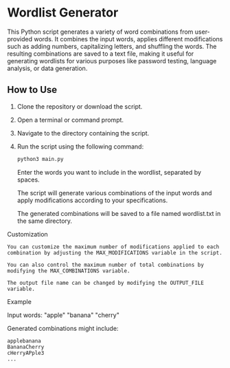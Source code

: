 # Wordlist Generator

This Python script generates a variety of word combinations from user-provided words. It combines the input words, applies different modifications such as adding numbers, capitalizing letters, and shuffling the words. The resulting combinations are saved to a text file, making it useful for generating wordlists for various purposes like password testing, language analysis, or data generation.

## How to Use

1. Clone the repository or download the script.

2. Open a terminal or command prompt.

3. Navigate to the directory containing the script.

4. Run the script using the following command:

   ```sh
   python3 main.py
   ```

    Enter the words you want to include in the wordlist, separated by spaces.

    The script will generate various combinations of the input words and apply modifications according to your specifications.

    The generated combinations will be saved to a file named wordlist.txt in the same directory.

Customization

    You can customize the maximum number of modifications applied to each combination by adjusting the MAX_MODIFICATIONS variable in the script.

    You can also control the maximum number of total combinations by modifying the MAX_COMBINATIONS variable.

    The output file name can be changed by modifying the OUTPUT_FILE variable.

Example

Input words: "apple" "banana" "cherry"

Generated combinations might include:

    applebanana
    BananaCherry
    cHerryAPple3
    ...
